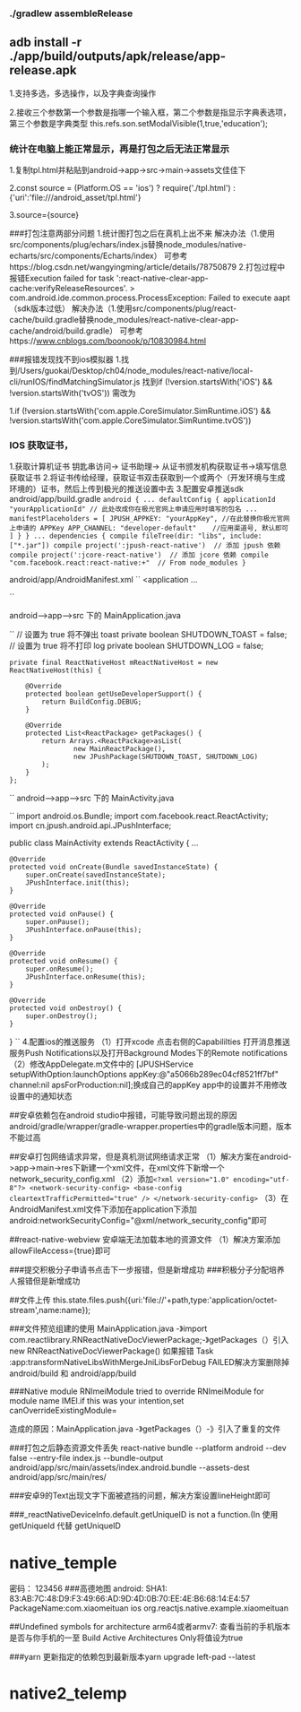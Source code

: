 
###  ./gradlew assembleRelease
##  adb install -r ./app/build/outputs/apk/release/app-release.apk
<p>1.支持多选，多选操作，以及字典查询操作</p>
<p>2.接收三个参数第一个参数是指哪一个输入框，第二个参数是指显示字典表选项，第三个参数是字典类型 this.refs.son.setModalVisible(1,true,'education');</p>

<h3>统计在电脑上能正常显示，再是打包之后无法正常显示</h3>
<p>1.复制tpl.html并粘贴到android->app->src->main->assets文佳佳下</p>
<p>2.const source = (Platform.OS == 'ios') ? require('./tpl.html') : {'uri':'file:///android_asset/tpl.html'}</p>
<p>3.source={source}</p>


###打包注意两部分问题
1.统计图打包之后在真机上出不来
    解决办法（1.使用src/components/plug/echars/index.js替换node_modules/native-echarts/src/components/Echarts/index）
    可参考https://blog.csdn.net/wangyingming/article/details/78750879
2.打包过程中报错Execution failed for task ':react-native-clear-app-cache:verifyReleaseResources'. > com.android.ide.common.process.ProcessException: Failed to execute aapt（sdk版本过低）
    解决办法（1.使用src/components/plug/react-cache/build.gradle替换node_modules/react-native-clear-app-cache/android/build.gradle）
    可参考https://www.cnblogs.com/boonook/p/10830984.html

###报错发现找不到ios模拟器
1.找到/Users/guokai/Desktop/ch04/node_modules/react-native/local-cli/runIOS/findMatchingSimulator.js
 找到if (!version.startsWith('iOS') && !version.startsWith('tvOS')) 需改为

1.if (!version.startsWith('com.apple.CoreSimulator.SimRuntime.iOS') && !version.startsWith('com.apple.CoreSimulator.SimRuntime.tvOS'))


### IOS 获取证书，
1.获取计算机证书 钥匙串访问-> 证书助理-> 从证书颁发机构获取证书->填写信息获取证书
2.将证书传给经理，获取证书双击获取到一个或两个（开发环境与生成环境的）证书，然后上传到极光的推送设置中去
3.配置安卓推送sdk android/app/build.gradle
``
android {
    ...
    defaultConfig {
        applicationId "yourApplicationId" // 此处改成你在极光官网上申请应用时填写的包名
        ...
        manifestPlaceholders = [
                JPUSH_APPKEY: "yourAppKey", //在此替换你极光官网上申请的 APPKey
                APP_CHANNEL: "developer-default"    //应用渠道号, 默认即可
        ]
    }
}
...
dependencies {
    compile fileTree(dir: "libs", include: ["*.jar"])
    compile project(':jpush-react-native')  // 添加 jpush 依赖
    compile project(':jcore-react-native')  // 添加 jcore 依赖
    compile "com.facebook.react:react-native:+"  // From node_modules
}
``

android/app/AndroidManifest.xml
``
<application
    ...
    <!-- Required . Enable it you can get statistics data with channel -->
    <meta-data android:name="JPUSH_CHANNEL" android:value="${APP_CHANNEL}"/>
    <meta-data android:name="JPUSH_APPKEY" android:value="${JPUSH_APPKEY}"/>

</application>``

android-->app-->src 下的 MainApplication.java


``
    // 设置为 true 将不弹出 toast
    private boolean SHUTDOWN_TOAST = false;
    // 设置为 true 将不打印 log
    private boolean SHUTDOWN_LOG = false;

    private final ReactNativeHost mReactNativeHost = new ReactNativeHost(this) {

        @Override
        protected boolean getUseDeveloperSupport() {
            return BuildConfig.DEBUG;
        }

        @Override
        protected List<ReactPackage> getPackages() {
            return Arrays.<ReactPackage>asList(
                    new MainReactPackage(),
                    new JPushPackage(SHUTDOWN_TOAST, SHUTDOWN_LOG)
            );
        }
    };

``
android-->app-->src 下的 MainActivity.java

``
import android.os.Bundle;
import com.facebook.react.ReactActivity;
import cn.jpush.android.api.JPushInterface;

public class MainActivity extends ReactActivity {
    ...

    @Override
    protected void onCreate(Bundle savedInstanceState) {
        super.onCreate(savedInstanceState);
        JPushInterface.init(this);
    }

    @Override
    protected void onPause() {
        super.onPause();
        JPushInterface.onPause(this);
    }

    @Override
    protected void onResume() {
        super.onResume();
        JPushInterface.onResume(this);
    }

    @Override
    protected void onDestroy() {
        super.onDestroy();
    }
}
``
4.配置ios的推送服务
（1）打开xcode 点击右侧的Capabililties  打开消息推送服务Push Notifications以及打开Background Modes下的Remote notifications
（2）修改AppDelegate.m文件中的 [JPUSHService setupWithOption:launchOptions appKey:@"a5066b289ec04cf8521ff7bf"
                                              channel:nil apsForProduction:nil];换成自己的appKey
 app中的设置并不用修改设置中的通知状态

##安卓依赖包在android studio中报错，可能导致问题出现的原因android/gradle/wrapper/gradle-wrapper.properties中的gradle版本问题，版本不能过高


##安卓打包网络请求异常，但是真机测试网络请求正常
  （1）解决方案在android->app->main->res下新建一个xml文件，在xml文件下新增一个network_security_config.xml
  （2）添加``<?xml version="1.0" encoding="utf-8"?>
        <network-security-config>
            <base-config cleartextTrafficPermitted="true" />
        </network-security-config>``
  （3）在AndroidManifest.xml文件下添加在application下添加android:networkSecurityConfig="@xml/network_security_config"即可

##react-native-webview 安卓端无法加载本地的资源文件
 （1）解决方案添加allowFileAccess={true}即可



###提交积极分子申请书点击下一步报错，但是新增成功
###积极分子分配培养人报错但是新增成功


##文件上传
    this.state.files.push({uri:'file://'+path,type:'application/octet-stream',name:name});

###文件预览组建的使用
    MainApplication.java -》import com.reactlibrary.RNReactNativeDocViewerPackage;-》getPackages（）引入new RNReactNativeDocViewerPackage()
    如果报错 Task :app:transformNativeLibsWithMergeJniLibsForDebug FAILED解决方案删除掉android/build 和 android/app/build

###Native module RNImeiModule tried to override RNImeiModule for module name IMEI.if this was your intention,set canOverrideExistingModule=

造成的原因：MainApplication.java -》getPackages（）-》引入了重复的文件

###打包之后静态资源文件丢失
react-native bundle --platform android --dev false --entry-file index.js --bundle-output android/app/src/main/assets/index.android.bundle --assets-dest android/app/src/main/res/


###安卓9的Text出现文字下面被遮挡的问题，解决方案设置lineHeight即可


###_reactNativeDeviceInfo.default.getUniqueID is not a function.(In
使用 getUniqueId 代替 getUniqueID
# native_temple


密码：
123456
###高德地图
 android:
 SHA1: 83:AB:7C:48:D9:F3:49:66:AD:9D:4D:0B:70:EE:4E:B6:68:14:E4:57
 PackageName:com.xiaomeituan
 ios
 org.reactjs.native.example.xiaomeituan

##Undefined symbols for architecture arm64或者armv7:
  查看当前的手机版本是否与你手机的一至
  Build Active Architectures Only将值设为true


###yarn 更新指定的依赖包到最新版本yarn upgrade left-pad --latest
# native2_telemp
